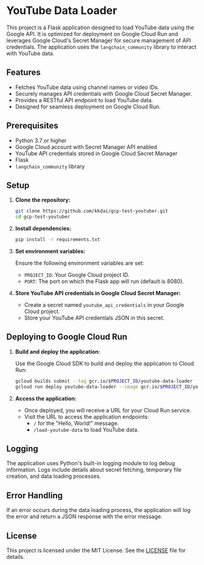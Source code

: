 # YouTube Data Loader

This project is a Flask application designed to load YouTube data using the Google API. It is optimized for deployment on Google Cloud Run and leverages Google Cloud's Secret Manager for secure management of API credentials. The application uses the `langchain_community` library to interact with YouTube data.

## Features

- Fetches YouTube data using channel names or video IDs.
- Securely manages API credentials with Google Cloud Secret Manager.
- Provides a RESTful API endpoint to load YouTube data.
- Designed for seamless deployment on Google Cloud Run.

## Prerequisites

- Python 3.7 or higher
- Google Cloud account with Secret Manager API enabled
- YouTube API credentials stored in Google Cloud Secret Manager
- Flask
- `langchain_community` library

## Setup

1. **Clone the repository:**

   ```bash
   git clone https://github.com/kkdai/gcp-test-youtuber.git
   cd gcp-test-youtuber
   ```

2. **Install dependencies:**

   ```bash
   pip install -r requirements.txt
   ```

3. **Set environment variables:**

   Ensure the following environment variables are set:

   - `PROJECT_ID`: Your Google Cloud project ID.
   - `PORT`: The port on which the Flask app will run (default is 8080).

4. **Store YouTube API credentials in Google Cloud Secret Manager:**

   - Create a secret named `youtube_api_credentials` in your Google Cloud project.
   - Store your YouTube API credentials JSON in this secret.

## Deploying to Google Cloud Run

1. **Build and deploy the application:**

   Use the Google Cloud SDK to build and deploy the application to Cloud Run:

   ```bash
   gcloud builds submit --tag gcr.io/$PROJECT_ID/youtube-data-loader
   gcloud run deploy youtube-data-loader --image gcr.io/$PROJECT_ID/youtube-data-loader --platform managed
   ```

2. **Access the application:**

   - Once deployed, you will receive a URL for your Cloud Run service.
   - Visit the URL to access the application endpoints:
     - `/` for the "Hello, World!" message.
     - `/load-youtube-data` to load YouTube data.

## Logging

The application uses Python's built-in logging module to log debug information. Logs include details about secret fetching, temporary file creation, and data loading processes.

## Error Handling

If an error occurs during the data loading process, the application will log the error and return a JSON response with the error message.

## License

This project is licensed under the MIT License. See the [LICENSE](LICENSE) file for details.
